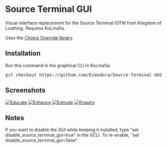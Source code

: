 Source Terminal GUI
=====
Visual interface replacement for the Source Terminal IOTM from Kingdom of Loathing. Requires KoLmafia.

Uses the [Choice Override library](https://github.com/Ezandora/Choice-Override).

Installation
----------------
Run this command in the graphical CLI in KoLmafia:
<pre>
git checkout https://github.com/Ezandora/Source-Terminal-GUI.git
</pre>

Screenshots
----------------
[![Educate](https://raw.github.com/Ezandora/Source-Terminal-GUI/master/images/educate.png)](https://raw.github.com/Ezandora/Source-Terminal-GUI/master/images/educate.png)
[![Enhance](https://raw.github.com/Ezandora/Source-Terminal-GUI/master/images/enhance.png)](https://raw.github.com/Ezandora/Source-Terminal-GUI/master/images/enhance.png)
[![Extrude](https://raw.github.com/Ezandora/Source-Terminal-GUI/master/images/extrude.png)](https://raw.github.com/Ezandora/Source-Terminal-GUI/master/images/extrude.png)
[![Enquiry](https://raw.github.com/Ezandora/Source-Terminal-GUI/master/images/enquiry.png)](https://raw.github.com/Ezandora/Source-Terminal-GUI/master/images/enquiry.png)

Notes
----------------
If you want to disable the GUI while keeping it installed, type "set disable_source_terminal_gui=true" in the GCLI. To re-enable, "set disable_source_terminal_gui=false".
